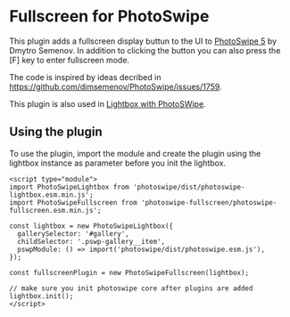 # Fullscreen for PhotoSwipe

This plugin adds a fullscreen display buttun to the UI to [PhotoSwipe 5](https://github.com/dimsemenov/PhotoSwipe) by Dmytro Semenov. In addition to clicking the button you can also press the [F] key to enter fullscreen mode.

The code is inspired by ideas decribed in https://github.com/dimsemenov/PhotoSwipe/issues/1759.

This plugin is also used in [Lightbox with PhotoSWipe](https://wordpress.org/plugins/lightbox-photoswipe/).

## Using the plugin

To use the plugin, import the module and create the plugin using the lightbox instance as parameter before you init the lightbox.

```
<script type="module">
import PhotoSwipeLightbox from 'photoswipe/dist/photoswipe-lightbox.esm.min.js';
import PhotoSwipeFullscreen from 'photoswipe-fullscreen/photoswipe-fullscreen.esm.min.js';

const lightbox = new PhotoSwipeLightbox({
  gallerySelector: '#gallery',
  childSelector: '.pswp-gallery__item',
  pswpModule: () => import('photoswipe/dist/photoswipe.esm.js'),
});

const fullscreenPlugin = new PhotoSwipeFullscreen(lightbox);

// make sure you init photoswipe core after plugins are added
lightbox.init();
</script>
```
